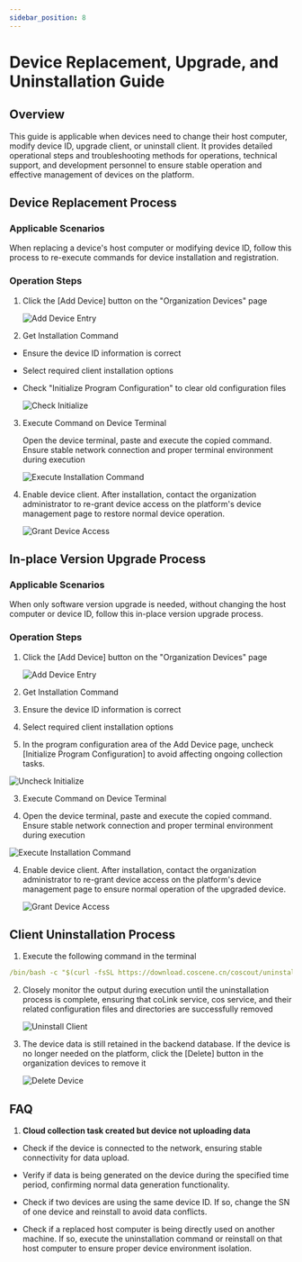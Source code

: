 ```yaml
---
sidebar_position: 8
---
```


# Device Replacement, Upgrade, and Uninstallation Guide

## Overview

This guide is applicable when devices need to change their host computer, modify device ID, upgrade client, or uninstall client. It provides detailed operational steps and troubleshooting methods for operations, technical support, and development personnel to ensure stable operation and effective management of devices on the platform.

## Device Replacement Process

### Applicable Scenarios

When replacing a device's host computer or modifying device ID, follow this process to re-execute commands for device installation and registration.

### Operation Steps

1. Click the [Add Device] button on the "Organization Devices" page

   ![Add Device Entry](./img/4-3-add-device-button.png)

2. Get Installation Command

- Ensure the device ID information is correct

- Select required client installation options

- Check "Initialize Program Configuration" to clear old configuration files

  ![Check Initialize](./img/4-3-add-device-initialize-true.png)

3. Execute Command on Device Terminal

   Open the device terminal, paste and execute the copied command. Ensure stable network connection and proper terminal environment during execution

   ![Execute Installation Command](./img/4-3-install-successfully.png)

4. Enable device client. After installation, contact the organization administrator to re-grant device access on the platform's device management page to restore normal device operation.

   ![Grant Device Access](./img/4-3-access-device.png)

## In-place Version Upgrade Process

### Applicable Scenarios

When only software version upgrade is needed, without changing the host computer or device ID, follow this in-place version upgrade process.

### Operation Steps

1. Click the [Add Device] button on the "Organization Devices" page

   ![Add Device Entry](./img/4-3-add-device-button.png)

2. Get Installation Command

3. Ensure the device ID information is correct

4. Select required client installation options

5. In the program configuration area of the Add Device page, uncheck [Initialize Program Configuration] to avoid affecting ongoing collection tasks.

![Uncheck Initialize](./img/4-3-add-device-initialize-false.png)

3. Execute Command on Device Terminal

1. Open the device terminal, paste and execute the copied command. Ensure stable network connection and proper terminal environment during execution

![Execute Installation Command](./img/4-3-install-successfully.png)

4. Enable device client. After installation, contact the organization administrator to re-grant device access on the platform's device management page to ensure normal operation of the upgraded device.

   ![Grant Device Access](./img/4-3-access-device.png)

## Client Uninstallation Process

1. Execute the following command in the terminal

```yaml
/bin/bash -c "$(curl -fsSL https://download.coscene.cn/coscout/uninstall.sh)"
```

2. Closely monitor the output during execution until the uninstallation process is complete, ensuring that coLink service, cos service, and their related configuration files and directories are successfully removed

   ![Uninstall Client](./img/4-3-unload-1.png)

3. The device data is still retained in the backend database. If the device is no longer needed on the platform, click the [Delete] button in the organization devices to remove it

   ![Delete Device](./img/4-3-device-delete.png)

## FAQ

1. **Cloud collection task created but device not uploading data**

- Check if the device is connected to the network, ensuring stable connectivity for data upload.

- Verify if data is being generated on the device during the specified time period, confirming normal data generation functionality.

- Check if two devices are using the same device ID. If so, change the SN of one device and reinstall to avoid data conflicts.

- Check if a replaced host computer is being directly used on another machine. If so, execute the uninstallation command or reinstall on that host computer to ensure proper device environment isolation.
